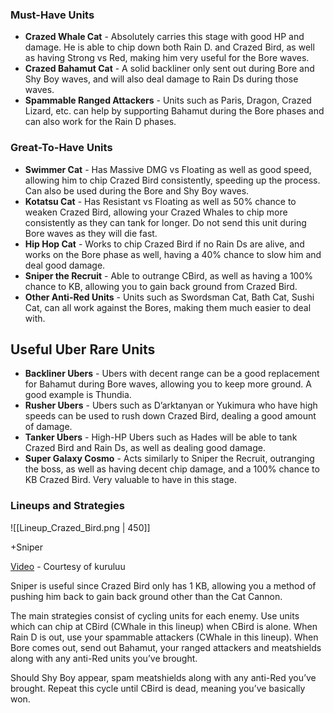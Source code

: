 ### Must-Have Units
- **Crazed Whale Cat** - Absolutely carries this stage with good HP and damage. He is able to chip down both Rain D. and Crazed Bird, as well as having Strong vs Red, making him very useful for the Bore waves.
- **Crazed Bahamut Cat** - A solid backliner only sent out during Bore and Shy Boy waves, and will also deal damage to Rain Ds during those waves.
- **Spammable Ranged Attackers** - Units such as Paris, Dragon, Crazed Lizard, etc. can help by supporting Bahamut during the Bore phases and can also work for the Rain D phases.
 
### Great-To-Have Units
- **Swimmer Cat** - Has Massive DMG vs Floating as well as good speed, allowing him to chip Crazed Bird consistently, speeding up the process. Can also be used during the Bore and Shy Boy waves.
- **Kotatsu Cat** - Has Resistant vs Floating as well as 50% chance to weaken Crazed Bird, allowing your Crazed Whales to chip more consistently as they can tank for longer. Do not send this unit during Bore waves as they will die fast.
- **Hip Hop Cat** - Works to chip Crazed Bird if no Rain Ds are alive, and works on the Bore phase as well, having a 40% chance to slow him and deal good damage.
- **Sniper the Recruit** - Able to outrange CBird, as well as having a 100% chance to KB, allowing you to gain back ground from Crazed Bird.
- **Other Anti-Red Units** - Units such as Swordsman Cat, Bath Cat, Sushi Cat, can all work against the Bores, making them much easier to deal with.
 
## Useful Uber Rare Units
- **Backliner Ubers** - Ubers with decent range can be a good replacement for Bahamut during Bore waves, allowing you to keep more ground. A good example is Thundia.
- **Rusher Ubers** - Ubers such as D’arktanyan or Yukimura who have high speeds can be used to rush down Crazed Bird, dealing a good amount of damage.
- **Tanker Ubers** - High-HP Ubers such as Hades will be able to tank Crazed Bird and Rain Ds, as well as dealing good damage.
- **Super Galaxy Cosmo** - Acts similarly to Sniper the Recruit, outranging the boss, as well as having decent chip damage, and a 100% chance to KB Crazed Bird. Very valuable to have in this stage.

### Lineups and Strategies
![[Lineup_Crazed_Bird.png | 450]]

+Sniper

[Video](https://www.youtube.com/watch?v=KQBxgzmbZrc) - Courtesy of kuruluu

Sniper is useful since Crazed Bird only has 1 KB, allowing you a method of pushing him back to gain back ground other than the Cat Cannon.

The main strategies consist of cycling units for each enemy. Use units which can chip at CBird (CWhale in this lineup) when CBird is alone. When Rain D is out, use your spammable attackers (CWhale in this lineup). When Bore comes out, send out Bahamut, your ranged attackers and meatshields along with any anti-Red units you’ve brought. 

Should Shy Boy appear, spam meatshields along with any anti-Red you’ve brought. Repeat this cycle until CBird is dead, meaning you’ve basically won.